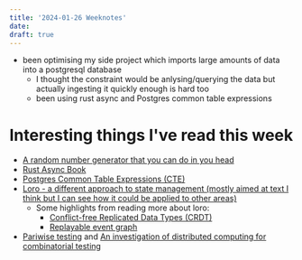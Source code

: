 ```yaml
---
title: '2024-01-26 Weeknotes'
date: 
draft: true
---
```

- been optimising my side project which imports large amounts of data into a postgresql database
  - I thought the constraint would be anlysing/querying the data but actually ingesting it quickly enough is hard too
  - been using rust async and Postgres common table expressions

# Interesting things I've read this week
- [A random number generator that you can do in you head](https://www.hillelwayne.com/post/randomness/)
- [Rust Async Book](https://rust-lang.github.io/async-book/)
- [Postgres Common Table Expressions (CTE)](https://www.postgresqltutorial.com/postgresql-tutorial/postgresql-recursive-query/)
- [Loro - a different approach to state management (mostly aimed at text I think but I can see how it could be applied to other areas)](https://www.loro.dev/)
  - Some highlights from reading more about loro:
    - [Conflict-free Replicated Data Types (CRDT)](https://crdt.tech/)
    - [Replayable event graph](https://www.loro.dev/docs/advanced/replayable_event_graph)
- [Pariwise testing](https://www.pairwise.org/) and [An investigation of distributed computing for combinatorial testing](https://onlinelibrary.wiley.com/doi/pdf/10.1002/stvr.1842)
